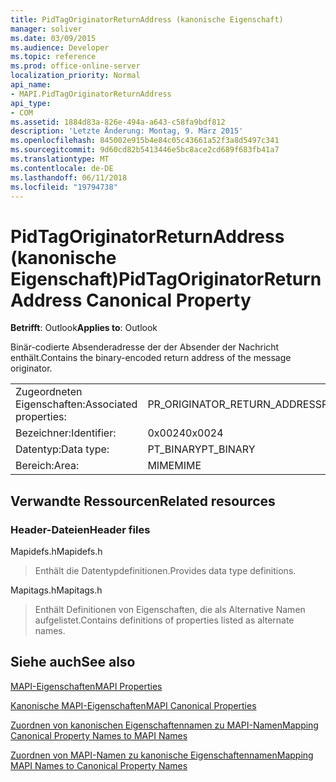 ```yaml
---
title: PidTagOriginatorReturnAddress (kanonische Eigenschaft)
manager: soliver
ms.date: 03/09/2015
ms.audience: Developer
ms.topic: reference
ms.prod: office-online-server
localization_priority: Normal
api_name:
- MAPI.PidTagOriginatorReturnAddress
api_type:
- COM
ms.assetid: 1884d83a-826e-494a-a643-c58fa9bdf812
description: 'Letzte Änderung: Montag, 9. März 2015'
ms.openlocfilehash: 845002e915b4e84c05c43661a52f3a8d5497c341
ms.sourcegitcommit: 9d60cd82b5413446e5bc8ace2cd689f683fb41a7
ms.translationtype: MT
ms.contentlocale: de-DE
ms.lasthandoff: 06/11/2018
ms.locfileid: "19794738"
---
```

# <a name="pidtagoriginatorreturnaddress-canonical-property"></a><span data-ttu-id="9bd7f-103">PidTagOriginatorReturnAddress (kanonische Eigenschaft)</span><span class="sxs-lookup"><span data-stu-id="9bd7f-103">PidTagOriginatorReturnAddress Canonical Property</span></span>

  
  
<span data-ttu-id="9bd7f-104">**Betrifft**: Outlook</span><span class="sxs-lookup"><span data-stu-id="9bd7f-104">**Applies to**: Outlook</span></span> 
  
<span data-ttu-id="9bd7f-105">Binär-codierte Absenderadresse der der Absender der Nachricht enthält.</span><span class="sxs-lookup"><span data-stu-id="9bd7f-105">Contains the binary-encoded return address of the message originator.</span></span>
  
|||
|:-----|:-----|
|<span data-ttu-id="9bd7f-106">Zugeordneten Eigenschaften:</span><span class="sxs-lookup"><span data-stu-id="9bd7f-106">Associated properties:</span></span>  <br/> |<span data-ttu-id="9bd7f-107">PR_ORIGINATOR_RETURN_ADDRESS</span><span class="sxs-lookup"><span data-stu-id="9bd7f-107">PR_ORIGINATOR_RETURN_ADDRESS</span></span>  <br/> |
|<span data-ttu-id="9bd7f-108">Bezeichner:</span><span class="sxs-lookup"><span data-stu-id="9bd7f-108">Identifier:</span></span>  <br/> |<span data-ttu-id="9bd7f-109">0x0024</span><span class="sxs-lookup"><span data-stu-id="9bd7f-109">0x0024</span></span>  <br/> |
|<span data-ttu-id="9bd7f-110">Datentyp:</span><span class="sxs-lookup"><span data-stu-id="9bd7f-110">Data type:</span></span>  <br/> |<span data-ttu-id="9bd7f-111">PT_BINARY</span><span class="sxs-lookup"><span data-stu-id="9bd7f-111">PT_BINARY</span></span>  <br/> |
|<span data-ttu-id="9bd7f-112">Bereich:</span><span class="sxs-lookup"><span data-stu-id="9bd7f-112">Area:</span></span>  <br/> |<span data-ttu-id="9bd7f-113">MIME</span><span class="sxs-lookup"><span data-stu-id="9bd7f-113">MIME</span></span>  <br/> |
   
## <a name="related-resources"></a><span data-ttu-id="9bd7f-114">Verwandte Ressourcen</span><span class="sxs-lookup"><span data-stu-id="9bd7f-114">Related resources</span></span>

### <a name="header-files"></a><span data-ttu-id="9bd7f-115">Header-Dateien</span><span class="sxs-lookup"><span data-stu-id="9bd7f-115">Header files</span></span>

<span data-ttu-id="9bd7f-116">Mapidefs.h</span><span class="sxs-lookup"><span data-stu-id="9bd7f-116">Mapidefs.h</span></span>
  
> <span data-ttu-id="9bd7f-117">Enthält die Datentypdefinitionen.</span><span class="sxs-lookup"><span data-stu-id="9bd7f-117">Provides data type definitions.</span></span>
    
<span data-ttu-id="9bd7f-118">Mapitags.h</span><span class="sxs-lookup"><span data-stu-id="9bd7f-118">Mapitags.h</span></span>
  
> <span data-ttu-id="9bd7f-119">Enthält Definitionen von Eigenschaften, die als Alternative Namen aufgelistet.</span><span class="sxs-lookup"><span data-stu-id="9bd7f-119">Contains definitions of properties listed as alternate names.</span></span>
    
## <a name="see-also"></a><span data-ttu-id="9bd7f-120">Siehe auch</span><span class="sxs-lookup"><span data-stu-id="9bd7f-120">See also</span></span>



[<span data-ttu-id="9bd7f-121">MAPI-Eigenschaften</span><span class="sxs-lookup"><span data-stu-id="9bd7f-121">MAPI Properties</span></span>](mapi-properties.md)
  
[<span data-ttu-id="9bd7f-122">Kanonische MAPI-Eigenschaften</span><span class="sxs-lookup"><span data-stu-id="9bd7f-122">MAPI Canonical Properties</span></span>](mapi-canonical-properties.md)
  
[<span data-ttu-id="9bd7f-123">Zuordnen von kanonischen Eigenschaftennamen zu MAPI-Namen</span><span class="sxs-lookup"><span data-stu-id="9bd7f-123">Mapping Canonical Property Names to MAPI Names</span></span>](mapping-canonical-property-names-to-mapi-names.md)
  
[<span data-ttu-id="9bd7f-124">Zuordnen von MAPI-Namen zu kanonische Eigenschaftennamen</span><span class="sxs-lookup"><span data-stu-id="9bd7f-124">Mapping MAPI Names to Canonical Property Names</span></span>](mapping-mapi-names-to-canonical-property-names.md)

